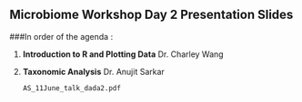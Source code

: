 ## Microbiome Workshop Day 2 Presentation Slides 
###In order of the agenda : 

1. **Introduction to R and Plotting Data** Dr. Charley Wang



2. **Taxonomic Analysis** Dr. Anujit Sarkar

   `AS_11June_talk_dada2.pdf`
